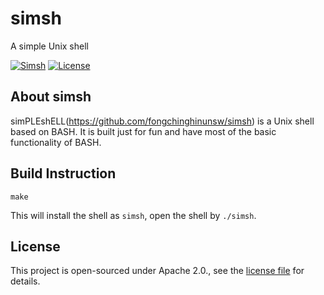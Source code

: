 # simsh
A simple Unix shell

[![Simsh](https://img.shields.io/badge/GitHub-simsh-blue)](https://github.com/fongchinghinunsw/simsh)
[![License](https://img.shields.io/badge/license-Apache_2.0-green.svg?style=flat)](https://opensource.org/licenses/Apache-2.0)

## About simsh
simPLEshELL(https://github.com/fongchinghinunsw/simsh) is a Unix shell based on BASH. It is built just for fun and have most of the basic functionality of BASH.

## Build Instruction
```make```

This will install the shell as `simsh`, open the shell by `./simsh`.

## License
This project is open-sourced under Apache 2.0., see the [license file](LICENSE) for details.
